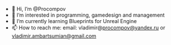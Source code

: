 - 👋 Hi, I’m @Procompov
- 👀 I’m interested in programming, gamedesign and management
- 🌱 I’m currently learning Blueprints for Unreal Engine
- 📫 How to reach me: email: vladimir@procompov@yandex.ru or vladimir.ambartsumian@gmail.com

<!---
Procompov/Procompov is a ✨ special ✨ repository because its `README.md` (this file) appears on your GitHub profile.
You can click the Preview link to take a look at your changes.
--->
